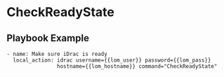 # CheckReadyState

## Playbook Example

```
- name: Make sure iDrac is ready
  local_action: idrac username={{lom_user}} password={{lom_pass}}
                hostname={{lom_hostname}} command="CheckReadyState"
```

